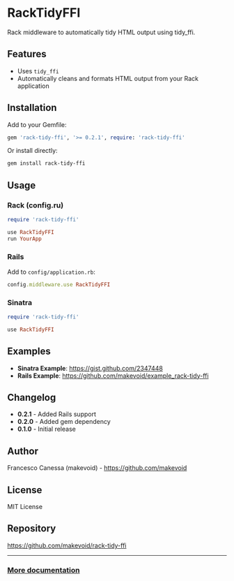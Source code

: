 # RackTidyFFI

Rack middleware to automatically tidy HTML output using tidy_ffi.

## Features

- Uses `tidy_ffi`
- Automatically cleans and formats HTML output from your Rack application

## Installation

Add to your Gemfile:

```ruby
gem 'rack-tidy-ffi', '>= 0.2.1', require: 'rack-tidy-ffi'
```

Or install directly:

```bash
gem install rack-tidy-ffi
```

## Usage

### Rack (config.ru)

```ruby
require 'rack-tidy-ffi'

use RackTidyFFI
run YourApp
```

### Rails

Add to `config/application.rb`:

```ruby
config.middleware.use RackTidyFFI
```

### Sinatra

```ruby
require 'rack-tidy-ffi'

use RackTidyFFI
```

## Examples

- **Sinatra Example**: https://gist.github.com/2347448
- **Rails Example**: https://github.com/makevoid/example_rack-tidy-ffi

## Changelog

- **0.2.1** - Added Rails support
- **0.2.0** - Added gem dependency
- **0.1.0** - Initial release

## Author

Francesco Canessa (makevoid) - https://github.com/makevoid

## License

MIT License

## Repository

https://github.com/makevoid/rack-tidy-ffi

----

### [More documentation](https://github.com/makevoid/rack-tidy-ffi/wiki/AI-Generated-Documentation-%E2%80%90-Claude-Opus-4.1)
